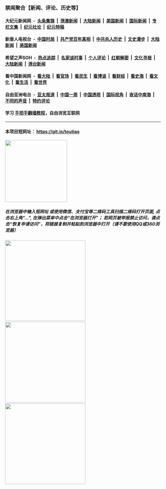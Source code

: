 ### 禁闻聚合【新闻、评论、历史等】

#### 大纪元新闻网 &nbsp;-&nbsp; [头条集锦](indexes/E头条集锦.md?t=02071511) &nbsp;|&nbsp; [港澳新闻](indexes/E港澳新闻.md?t=02071511)  &nbsp;|&nbsp; [大陆新闻](indexes/E大陆新闻.md?t=02071511) &nbsp;|&nbsp; [美国新闻](indexes/E美国新闻.md?t=02071511) &nbsp;|&nbsp; [国际新闻](indexes/E国际新闻.md?t=02071511) &nbsp;|&nbsp; [专栏文集](indexes/E专栏文集.md?t=02071511) &nbsp;|&nbsp; [纪元社论](indexes/E纪元社论.md?t=02071511) &nbsp;|&nbsp; [纪元特稿](indexes/E纪元特稿.md?t=02071511) 

#### 新唐人电视台 &nbsp;-&nbsp; [中国时局](indexes/N中国时局.md?t=02071511) &nbsp;|&nbsp; [共产党百年真相](indexes/N共产党百年真相.md?t=02071511) &nbsp;|&nbsp; [中共杀人历史](indexes/N中共杀人历史.md?t=02071511) &nbsp;|&nbsp; [文史漫步](indexes/N文史漫步.md?t=02071511) &nbsp;|&nbsp; [大陆新闻](indexes/N大陆新闻.md?t=02071511) &nbsp;|&nbsp; [美国新闻](indexes/N美国新闻.md?t=02071511)

#### 希望之声SOH &nbsp;-&nbsp; [热点追踪](indexes/H热点追踪.md?t=02071511) &nbsp;|&nbsp; [名家谈时事](indexes/H名家谈时事.md?t=02071511) &nbsp;|&nbsp; [个人评论](indexes/H个人评论.md?t=02071511)  &nbsp;|&nbsp; [红朝解密](indexes/H红朝解密.md?t=02071511) &nbsp;|&nbsp; [文化寻根](indexes/H文化寻根.md?t=02071511) &nbsp;|&nbsp; [大陆新闻](indexes/H大陆新闻.md?t=02071511) &nbsp;|&nbsp; [港台新闻](indexes/H港台新闻.md?t=02071511)

#### 看中国新闻网 &nbsp;-&nbsp; [看大陆](indexes/S看大陆.md?t=02071511) &nbsp;|&nbsp; [看官场](indexes/S看官场.md?t=02071511) &nbsp;|&nbsp; [看民生](indexes/S看民生.md?t=02071511)  &nbsp;|&nbsp; [看博谈](indexes/S看博谈.md?t=02071511) &nbsp;|&nbsp; [看财经](indexes/S看财经.md?t=02071511) &nbsp;|&nbsp; [看史海](indexes/S看史海.md?t=02071511) &nbsp;|&nbsp; [看文化](indexes/S看文化.md?t=02071511) &nbsp;|&nbsp; [看生活](indexes/S看生活.md?t=02071511) &nbsp;|&nbsp; [看世界](indexes/S看世界.md?t=02071511)

#### 自由亚洲电台 &nbsp;-&nbsp; [亚太报道](indexes/R亚太报道.md?t=02071511) &nbsp;|&nbsp; [中国一周](indexes/R中国一周.md?t=02071511) &nbsp;|&nbsp; [中国透视](indexes/R中国透视.md?t=02071511)  &nbsp;|&nbsp; [国际视角](indexes/R国际视角.md?t=02071511) &nbsp;|&nbsp; [夜话中南海](indexes/R夜话中南海.md?t=02071511) &nbsp;|&nbsp; [不同的声音](indexes/R不同的声音.md?t=02071511) &nbsp;|&nbsp; [特约评论](indexes/R特约评论.md?t=02071511)

#### 学习 [手把手翻墙教程](https://github.com/gfw-breaker/guides/wiki)，自由浏览互联网

----

#### 本项目短网址： https://git.io/toutiao
<img src="https://raw.githubusercontent.com/gfw-breaker/banned-news/master/scripts/img/qr.png" width="200px"/>  

##### 在浏览器中输入短网址 或使用微信、支付宝等二维码工具扫描二维码打开页面, 点击右上角"...", 在弹出菜单中点击“在浏览器打开”； 若网页被举报禁止访问，请点击“恢复申请访问”，将链接复制并粘贴到浏览器中打开（请不要使用QQ或360浏览器）

<img src="https://raw.githubusercontent.com/gfw-breaker/banned-news/master/scripts/img/1.png" width="260px"/> &nbsp; <img src="https://raw.githubusercontent.com/gfw-breaker/banned-news/master/scripts/img/2.png" width="260px"/> &nbsp; <img src="https://raw.githubusercontent.com/gfw-breaker/banned-news/master/scripts/img/3.png" width="260px"/>
